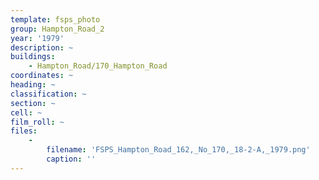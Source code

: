 ```yaml
---
template: fsps_photo
group: Hampton_Road_2
year: '1979'
description: ~
buildings:
    - Hampton_Road/170_Hampton_Road
coordinates: ~
heading: ~
classification: ~
section: ~
cell: ~
film_roll: ~
files:
    -
        filename: 'FSPS_Hampton_Road_162,_No_170,_18-2-A,_1979.png'
        caption: ''
---
```


